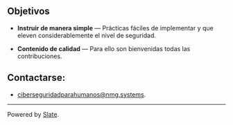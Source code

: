 Objetivos
------------

* **Instruir de manera simple** — Prácticas fáciles de implementar y que eleven considerablemente el nivel de seguridad.

* **Contenido de calidad** — Para ello son bienvenidas todas las contribuciones.



Contactarse:
------------

- [ciberseguridadparahumanos@nmg.systems](mailto:ciberseguridadparahumanos@nmg.systems).



------------

Powered by [Slate](https://slatedocs.github.io/slate/).
